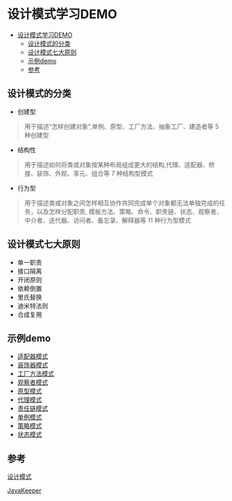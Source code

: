 # 设计模式学习DEMO

- [设计模式学习DEMO](#%E8%AE%BE%E8%AE%A1%E6%A8%A1%E5%BC%8F%E5%AD%A6%E4%B9%A0demo)
    - [设计模式的分类](#%E8%AE%BE%E8%AE%A1%E6%A8%A1%E5%BC%8F%E7%9A%84%E5%88%86%E7%B1%BB)
    - [设计模式七大原则](#%E8%AE%BE%E8%AE%A1%E6%A8%A1%E5%BC%8F%E4%B8%83%E5%A4%A7%E5%8E%9F%E5%88%99)
    - [示例demo](#%E7%A4%BA%E4%BE%8Bdemo)
    - [参考](#%E5%8F%82%E8%80%83)
  
## 设计模式的分类

- 创建型

> 用于描述“怎样创建对象”,单例、原型、工厂方法、抽象工厂、建造者等 5 种创建型

- 结构性

> 用于描述如何将类或对象按某种布局组成更大的结构,代理、适配器、桥接、装饰、外观、享元、组合等 7 种结构型模式

- 行为型

> 用于描述类或对象之间怎样相互协作共同完成单个对象都无法单独完成的任务，以及怎样分配职责,
> 模板方法、策略、命令、职责链、状态、观察者、中介者、迭代器、访问者、备忘录、解释器等 11 种行为型模式

## 设计模式七大原则

- 单一职责
- 接口隔离
- 开闭原则
- 依赖倒置
- 里氏替换
- 迪米特法则
- 合成复用

## 示例demo

- [适配器模式](src/main/java/adapter)
- [装饰器模式](src/main/java/decorator)
- [工厂方法模式](src/main/java/fatory)
- [观察者模式](src/main/java/observer)
- [原型模式](src/main/java/prototype)
- [代理模式](src/main/java/proxy)
- [责任链模式](src/main/java/responsibility)
- [单例模式](src/main/java/singleton)
- [策略模式](src/main/java/Strategy)
- [状态模式](src/main/java/state)

## 参考

[设计模式](https://refactoringguru.cn/design-patterns)

[JavaKeeper](http://www.starfish.ink/design-pattern)

